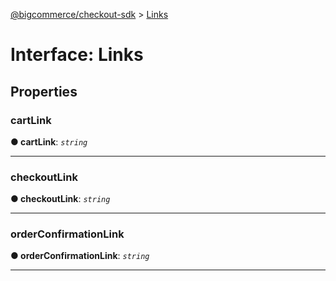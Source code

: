 [@bigcommerce/checkout-sdk](../README.md) > [Links](../interfaces/links.md)



# Interface: Links


## Properties
<a id="cartlink"></a>

###  cartLink

**●  cartLink**:  *`string`* 






___

<a id="checkoutlink"></a>

###  checkoutLink

**●  checkoutLink**:  *`string`* 






___

<a id="orderconfirmationlink"></a>

###  orderConfirmationLink

**●  orderConfirmationLink**:  *`string`* 






___


